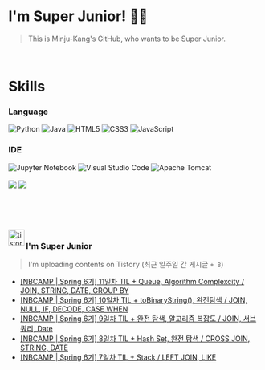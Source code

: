 
# I'm Super Junior! 🐱‍🏍
  > This is Minju-Kang's GitHub, who wants to be Super Junior.

<br>

<h1>Skills</h1>
<h3>Language</h3>
<div sytle="display:inline;">
<img alt="Python" src="https://img.shields.io/badge/Python-3776AB?style=flat-square&logo=Python&logoColor=white"/>
<img alt="Java" src="https://img.shields.io/badge/JAVA-007396?style=flat-square&logo=Java&logoColor=white"/>
<img alt="HTML5" src="https://img.shields.io/badge/HTML5-E34F26?style=flat-square&logo=HTML5&logoColor=white"/>
<img alt="CSS3" src="https://img.shields.io/badge/CSS3-1572B6?style=flat-square&logo=CSS3&logoColor=white"/>
<img alt="JavaScript" src="https://img.shields.io/badge/JavaScript-F7DF1E?style=flat-square&logo=JavaScript&logoColor=black"/>
</div>
<h3>IDE</h3>
<div sytle="display:inline;">
<img alt="Jupyter Notebook" src="https://img.shields.io/badge/Jupyter-F37626?style=flat-square&logo=Jupyter&logoColor=white"/>
<img alt="Visual Studio Code" src="https://img.shields.io/badge/Visual Studio Code-007ACC?style=flat-square&logo=Visual Studio Code&logoColor=white"/>
<img alt="Apache Tomcat" src="https://img.shields.io/badge/Apache Tomcat-F8DC75?style=flat-square&logo=Apache Tomcat&logoColor=black"/>
</div>
<br>

<img src="https://github-readme-stats.vercel.app/api/top-langs/?username=minjukang727" >
<img src="https://github-readme-stats.vercel.app/api?username=MinjuKang727&show_icons=true&theme=radical">

<br><br>


<br>

<img src="https://github.com/MinjuKang727/MinjuKang727/assets/108849480/0ac49170-7c8c-4c99-b0e5-86c414fc591c" alt="tistory-icon_IamSuperJunior" width="32px" align="left">

###  I'm Super Junior
  > I'm uploading contents on Tistory  (최근 일주일 간 게시글 `+ 8`)  

- <a href="https://ajtwltsk.tistory.com/267"> [NBCAMP | Spring 6기] 11일차 TIL + Queue, Algorithm Complexcity / JOIN, STRING, DATE, GROUP BY </a><br>  
- <a href="https://ajtwltsk.tistory.com/266"> [NBCAMP | Spring 6기] 10일차 TIL + toBinaryString(), 완전탐색 / JOIN, NULL, IF, DECODE, CASE WHEN </a><br>  
- <a href="https://ajtwltsk.tistory.com/265"> [NBCAMP | Spring 6기] 9일차 TIL + 완전 탐색, 알고리즘 복잡도 / JOIN, 서브쿼리, Date </a><br>  
- <a href="https://ajtwltsk.tistory.com/264"> [NBCAMP | Spring 6기] 8일차 TIL + Hash Set, 완전 탐색 / CROSS JOIN, STRING, DATE </a><br>  
- <a href="https://ajtwltsk.tistory.com/263"> [NBCAMP | Spring 6기] 7일차 TIL + Stack / LEFT JOIN, LIKE </a><br>  

